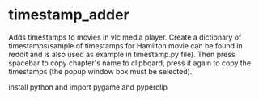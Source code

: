 # timestamp_adder
Adds timestamps to movies in vlc media player. Create a dictionary of timestamps(sample of timestamps for Hamilton movie can be found in reddit and is also used as example in timestamp.py file). Then press spacebar to copy chapter's name to clipboard, press it again to copy the timestamps (the popup window box must be selected).

install python and import pygame and pyperclip
